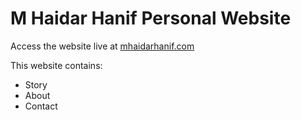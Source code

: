 # M Haidar Hanif Personal Website

Access the website live at [mhaidarhanif.com](https://mhaidarhanif.com)

This website contains:

- Story
- About
- Contact
